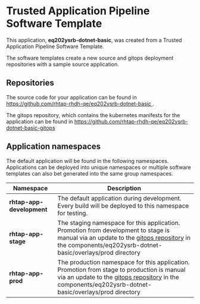 # Trusted Application Pipeline Software Template

This application, **eq202ysrb-dotnet-basic**, was created from a Trusted Application Pipeline Software Template.

The software templates create a new source and gitops deployment repositories with a sample source application. 

## Repositories

The source code for your application can be found in [https://github.com/rhtap-rhdh-qe/eq202ysrb-dotnet-basic ](https://github.com/rhtap-rhdh-qe/eq202ysrb-dotnet-basic ).
 
The gitops repository, which contains the kubernetes manifests for the application can be found in 
[https://github.com/rhtap-rhdh-qe/eq202ysrb-dotnet-basic-gitops ](https://github.com/rhtap-rhdh-qe/eq202ysrb-dotnet-basic-gitops ) 

## Application namespaces 

The default application will be found in the following namespaces. Applications can be deployed into unique namespaces or multiple software templates can also bet generated into the same group namespaces.  

|  Namespace   |  Description   |  
| -------- | -------- |   
| **rhtap-app-development** | The default application during development. Every build will be deployed to this namespace for testing. | 
| **rhtap-app-stage** | The staging namespace for this application. Promotion from development to stage is manual via an update to the [gitops repository](https://github.com/rhtap-rhdh-qe/eq202ysrb-dotnet-basic-gitops ) in the components/eq202ysrb-dotnet-basic/overlays/prod directory |  
| **rhtap-app-prod** | The production namespace for this application. Promotion from stage to production is manual via an update to the [gitops repository](https://github.com/rhtap-rhdh-qe/eq202ysrb-dotnet-basic-gitops ) in the components/eq202ysrb-dotnet-basic/overlays/prod directory | 